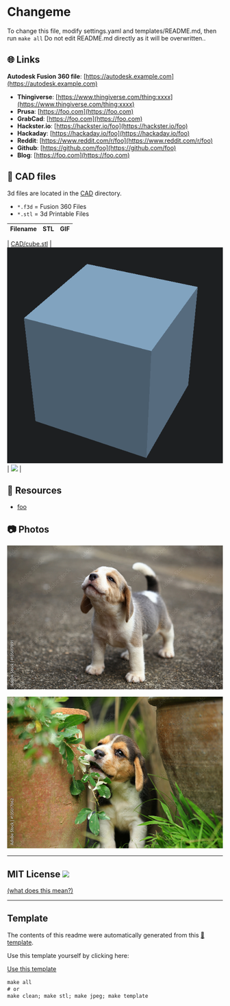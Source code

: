 
# Changeme
To change this file, modify settings.yaml and templates/README.md, then run `make all`
Do not edit README.md directly as it will be overwritten..



## :globe_with_meridians: Links


**Autodesk Fusion 360 file**: [https://autodesk.example.com](https://autodesk.example.com)


- **Thingiverse**: [https://www.thingiverse.com/thing:xxxx](https://www.thingiverse.com/thing:xxxx)
- **Prusa**: [https://foo.com](https://foo.com)
- **GrabCad**: [https://foo.com](https://foo.com)
- **Hackster.io**: [https://hackster.io/foo](https://hackster.io/foo)
- **Hackaday**: [https://hackaday.io/foo](https://hackaday.io/foo)
- **Reddit**: [https://www.reddit.com/r/foo](https://www.reddit.com/r/foo)
- **Github**: [https://github.com/foo](https://github.com/foo)
- **Blog**: [https://foo.com](https://foo.com)

## :triangular_ruler: CAD files

3d files are located in the [CAD](./CAD) directory.
- `*.f3d` = Fusion 360 Files
- `*.stl` = 3d Printable Files

| Filename | STL | GIF | 
| --- | --- | --- | 

| [CAD/cube.stl](./CAD%2Fcube.stl) | ![](./CAD%2Fcube.stl.png) | ![](./CAD%2Fcube.stl.gif) | 

## :notebook: Resources

- [foo](https://example.com)


## :camera: Photos


![](photos/foo.jpg)



![](photos/bar.jpg)


---

## MIT License ![](https://img.shields.io/badge/license-MIT-lightgrey) 
[(what does this mean?)](https://choosealicense.com/licenses/mit/)



---
## Template
The contents of this readme were automatically generated from this [:notebook: template](https://github.com/spuder/CAD-template). 

Use this template yourself by clicking here: 

<!-- Place this tag where you want the button to render. -->
<a class="github-button" href="https://github.com/ntkme/github-buttons/generate" data-color-scheme="no-preference: dark; light: light; dark: dark;" data-icon="octicon-repo-template" data-size="large" aria-label="Use this template ntkme/github-buttons on GitHub">Use this template</a>


```
make all
# or
make clean; make stl; make jpeg; make template
```